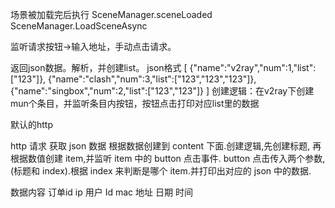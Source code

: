 场景被加载完后执行
SceneManager.sceneLoaded
SceneManager.LoadSceneAsync

监听请求按钮->输入地址，手动点击请求。

返回json数据。解析，并创建list。
json格式
[
  {"name":"v2ray","num":1,"list":["123"]},
  {"name":"clash","num":3,"list":["123","123","123"]},
  {"name":"singbox","num":2,"list":["123","123"]}
]
创建逻辑：在v2ray下创建mun个条目，并监听条目内按钮，按钮点击打印对应list里的数据

默认的http



http 请求 获取 json 数据
根据数据创建到 content 下面.创建逻辑,先创建标题, 再根据数值创建 item,并监听 item 中的 button 点击事件.
button 点击传入两个参数,(标题和 index).根据 index 来判断是哪个 item.并打印出对应的 json 中的数据.


数据内容 订单id ip 用户 Id  mac 地址 日期 时间 





